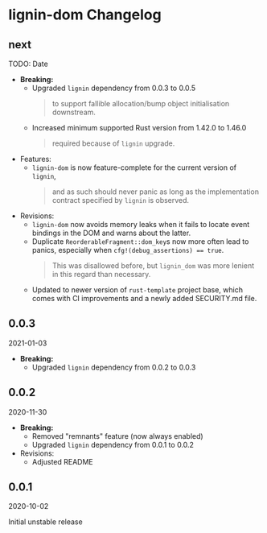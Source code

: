 # lignin-dom Changelog

<!-- markdownlint-disable no-trailing-punctuation -->

## next

TODO: Date

* **Breaking:**
  * Upgraded `lignin` dependency from 0.0.3 to 0.0.5
    > to support fallible allocation/bump object initialisation downstream.
  * Increased minimum supported Rust version from 1.42.0 to 1.46.0
    > required because of `lignin` upgrade.
* Features:
  * `lignin-dom` is now feature-complete for the current version of `lignin`,
    > and as such should never panic as long as the implementation contract specified by `lignin` is observed.
* Revisions:
  * `lignin-dom` now avoids memory leaks when it fails to locate event bindings in the DOM and warns about the latter.
  * Duplicate `ReorderableFragment::dom_key`s now more often lead to panics, especially when `cfg!(debug_assertions) == true`.
    > This was disallowed before, but `lignin_dom` was more lenient in this regard than necessary.
  * Updated to newer version of `rust-template` project base, which comes with CI improvements and a newly added SECURITY.md file.

## 0.0.3

2021-01-03

* **Breaking:**
  * Upgraded `lignin` dependency from 0.0.2 to 0.0.3

## 0.0.2

2020-11-30

* **Breaking:**
  * Removed "remnants" feature (now always enabled)
  * Upgraded `lignin` dependency from 0.0.1 to 0.0.2
* Revisions:
  * Adjusted README

## 0.0.1

2020-10-02

Initial unstable release
